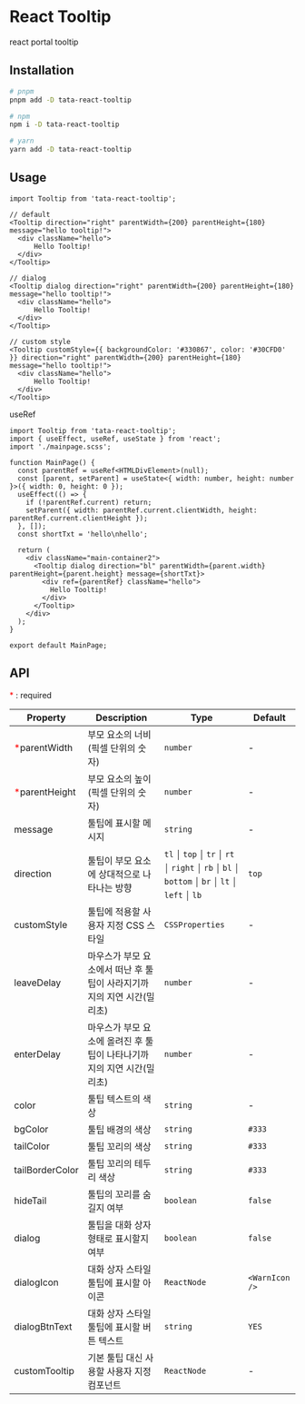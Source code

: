 # React Tooltip

react portal tooltip

## Installation

```bash
# pnpm
pnpm add -D tata-react-tooltip

# npm
npm i -D tata-react-tooltip

# yarn
yarn add -D tata-react-tooltip
```

## Usage

```tsx
import Tooltip from 'tata-react-tooltip';

// default
<Tooltip direction="right" parentWidth={200} parentHeight={180} message="hello tooltip!">
  <div className="hello">
      Hello Tooltip!
  </div>
</Tooltip>

// dialog
<Tooltip dialog direction="right" parentWidth={200} parentHeight={180} message="hello tooltip!">
  <div className="hello">
      Hello Tooltip!
  </div>
</Tooltip>

// custom style
<Tooltip customStyle={{ backgroundColor: '#330867', color: '#30CFD0' }} direction="right" parentWidth={200} parentHeight={180} message="hello tooltip!">
  <div className="hello">
      Hello Tooltip!
  </div>
</Tooltip>
```

useRef

```tsx
import Tooltip from 'tata-react-tooltip';
import { useEffect, useRef, useState } from 'react';
import './mainpage.scss';

function MainPage() {
  const parentRef = useRef<HTMLDivElement>(null);
  const [parent, setParent] = useState<{ width: number, height: number }>({ width: 0, height: 0 });
  useEffect(() => {
    if (!parentRef.current) return;
    setParent({ width: parentRef.current.clientWidth, height: parentRef.current.clientHeight });
  }, []);
  const shortTxt = 'hello\nhello';

  return (
    <div className="main-container2">
      <Tooltip dialog direction="bl" parentWidth={parent.width} parentHeight={parent.height} message={shortTxt}>
        <div ref={parentRef} className="hello">
          Hello Tooltip!
        </div>
      </Tooltip>
    </div>
  );
}

export default MainPage;
```



## API

<span style="color:red">*</span> : required

| Property | Description | Type | Default |
| ------- | ------- | ------- | ------- |
| <span style="color:red">*</span>parentWidth | 부모 요소의 너비(픽셀 단위의 숫자) | `number` | - |
| <span style="color:red">*</span>parentHeight | 부모 요소의 높이(픽셀 단위의 숫자) | `number` | - |
| message | 툴팁에 표시할 메시지 | `string` | - |
| direction | 툴팁이 부모 요소에 상대적으로 나타나는 방향 | `tl` ￨ `top` ￨ `tr` ￨ `rt` ￨ `right` ￨ `rb` ￨ `bl` ￨ `bottom` ￨ `br` ￨ `lt` ￨ `left` ￨ `lb` | `top` |
| customStyle | 툴팁에 적용할 사용자 지정 CSS 스타일 | `CSSProperties` | - |
| leaveDelay | 마우스가 부모 요소에서 떠난 후 툴팁이 사라지기까지의 지연 시간(밀리초) | `number` | - |
| enterDelay | 마우스가 부모 요소에 올려진 후 툴팁이 나타나기까지의 지연 시간(밀리초) | `number` | - |
| color | 툴팁 텍스트의 색상 | `string` | - |
| bgColor | 툴팁 배경의 색상 | `string` | `#333` |
| tailColor | 툴팁 꼬리의 색상 | `string` | `#333` |
| tailBorderColor | 툴팁 꼬리의 테두리 색상 | `string` | `#333` |
| hideTail | 툴팁의 꼬리를 숨길지 여부 | `boolean` | `false` |
| dialog | 툴팁을 대화 상자 형태로 표시할지 여부 | `boolean` | `false` |
| dialogIcon | 대화 상자 스타일 툴팁에 표시할 아이콘 | `ReactNode` | `<WarnIcon />` |
| dialogBtnText | 대화 상자 스타일 툴팁에 표시할 버튼 텍스트 | `string` | `YES` |
| customTooltip | 기본 툴팁 대신 사용할 사용자 지정 컴포넌트 | `ReactNode` | - |










